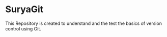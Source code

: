# SuryaGit
This Repository is created to understand and the test the basics of version control using Git.

